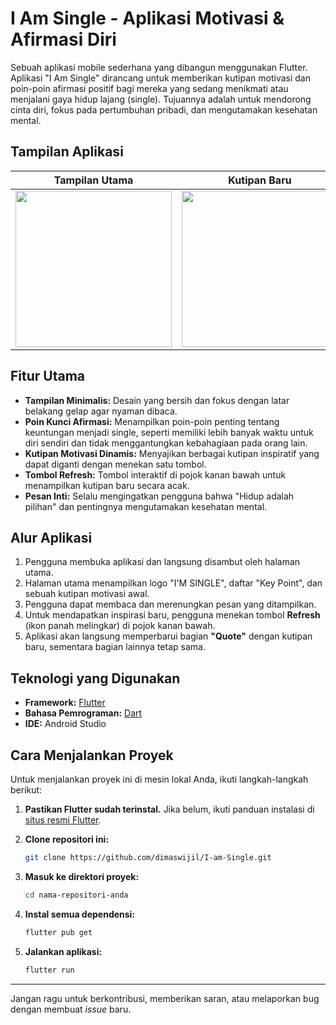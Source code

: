 # I Am Single - Aplikasi Motivasi & Afirmasi Diri

Sebuah aplikasi mobile sederhana yang dibangun menggunakan Flutter. Aplikasi "I Am Single" dirancang untuk memberikan kutipan motivasi dan poin-poin afirmasi positif bagi mereka yang sedang menikmati atau menjalani gaya hidup lajang (single). Tujuannya adalah untuk mendorong cinta diri, fokus pada pertumbuhan pribadi, dan mengutamakan kesehatan mental.

## Tampilan Aplikasi

| Tampilan Utama | Kutipan Baru |
| :---: | :---: |
| <img src="https://github.com/user-attachments/assets/090ebe05-4862-413a-b5d8-7b62771a87a2" width="250"> | <img src="https://github.com/user-attachments/assets/9f014511-7b3b-4af7-b911-937361dbb420" width="250"> |

## Fitur Utama
- **Tampilan Minimalis:** Desain yang bersih dan fokus dengan latar belakang gelap agar nyaman dibaca.
- **Poin Kunci Afirmasi:** Menampilkan poin-poin penting tentang keuntungan menjadi single, seperti memiliki lebih banyak waktu untuk diri sendiri dan tidak menggantungkan kebahagiaan pada orang lain.
- **Kutipan Motivasi Dinamis:** Menyajikan berbagai kutipan inspiratif yang dapat diganti dengan menekan satu tombol.
- **Tombol Refresh:** Tombol interaktif di pojok kanan bawah untuk menampilkan kutipan baru secara acak.
- **Pesan Inti:** Selalu mengingatkan pengguna bahwa "Hidup adalah pilihan" dan pentingnya mengutamakan kesehatan mental.

## Alur Aplikasi
1.  Pengguna membuka aplikasi dan langsung disambut oleh halaman utama.
2.  Halaman utama menampilkan logo "I'M SINGLE", daftar "Key Point", dan sebuah kutipan motivasi awal.
3.  Pengguna dapat membaca dan merenungkan pesan yang ditampilkan.
4.  Untuk mendapatkan inspirasi baru, pengguna menekan tombol **Refresh** (ikon panah melingkar) di pojok kanan bawah.
5.  Aplikasi akan langsung memperbarui bagian **"Quote"** dengan kutipan baru, sementara bagian lainnya tetap sama.

## Teknologi yang Digunakan
- **Framework:** [Flutter](https://flutter.dev/)
- **Bahasa Pemrograman:** [Dart](https://dart.dev/)
- **IDE:** Android Studio

## Cara Menjalankan Proyek
Untuk menjalankan proyek ini di mesin lokal Anda, ikuti langkah-langkah berikut:

1.  **Pastikan Flutter sudah terinstal.** Jika belum, ikuti panduan instalasi di [situs resmi Flutter](https://flutter.dev/docs/get-started/install).

2.  **Clone repositori ini:**
    ```sh
    git clone https://github.com/dimaswijil/I-am-Single.git
    ```

3.  **Masuk ke direktori proyek:**
    ```sh
    cd nama-repositori-anda
    ```

4.  **Instal semua dependensi:**
    ```sh
    flutter pub get
    ```

5.  **Jalankan aplikasi:**
    ```sh
    flutter run
    ```
---

Jangan ragu untuk berkontribusi, memberikan saran, atau melaporkan bug dengan membuat *issue* baru.
